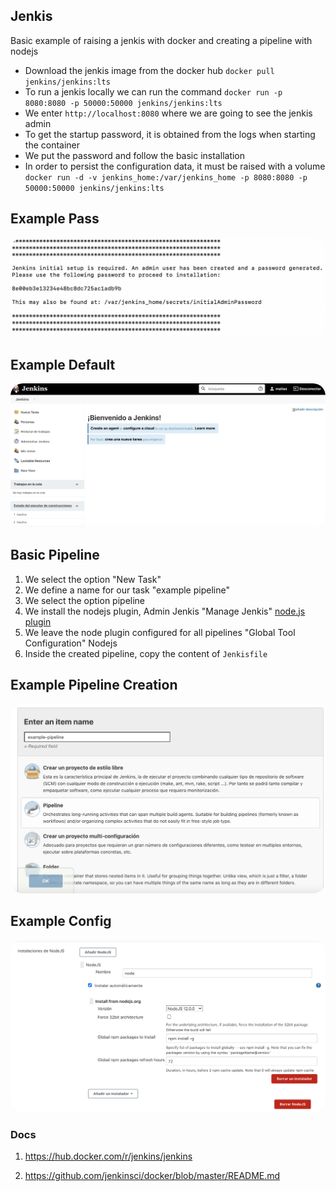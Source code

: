 ## Jenkis

Basic example of raising a jenkis with docker and creating a pipeline with nodejs

- Download the jenkis image from the docker hub `docker pull jenkins/jenkins:lts`
- To run a jenkis locally we can run the command `docker run -p 8080:8080 -p 50000:50000 jenkins/jenkins:lts` 
- We enter `http://localhost:8080` where we are going to see the jenkis admin
- To get the startup password, it is obtained from the logs when starting the container
- We put the password and follow the basic installation
- In order to persist the configuration data, it must be raised with a volume `docker run -d -v jenkins_home:/var/jenkins_home -p 8080:8080 -p 50000:50000 jenkins/jenkins:lts`

## Example Pass
<div style="text-align:center;margin:auto">
    <img src="https://raw.githubusercontent.com/mtorre4580/docker-examples/master/jenkis/jenkis_default_pass.png"  style="border-radius: 20px" />
</div>

## Example Default

<div style="text-align:center;margin:auto">
    <img src="https://raw.githubusercontent.com/mtorre4580/docker-examples/master/jenkis/jenkis_default.png"  style="border-radius: 20px" />
</div>

## Basic Pipeline

1. We select the option "New Task"
2. We define a name for our task "example pipeline"
3. We select the option pipeline
4. We install the nodejs plugin, Admin Jenkis "Manage Jenkis" [node.js plugin](https://plugins.jenkins.io/nodejs/)
5. We leave the node plugin configured for all pipelines "Global Tool Configuration"  Nodejs
6. Inside the created pipeline, copy the content of `Jenkisfile`

## Example Pipeline Creation

<div style="text-align:center;margin:auto">
    <img src="https://raw.githubusercontent.com/mtorre4580/docker-examples/master/jenkis/jenkis_example_pipeline.png"  style="border-radius: 20px" />
</div>

## Example Config
<div style="text-align:center;margin:auto">
    <img src="https://raw.githubusercontent.com/mtorre4580/docker-examples/master/jenkis/nodejs.png"  style="border-radius: 20px" />
</div>

### Docs

1. https://hub.docker.com/r/jenkins/jenkins

2. https://github.com/jenkinsci/docker/blob/master/README.md
